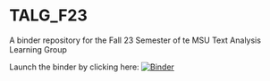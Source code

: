 # TALG_F23
A binder repository for the Fall 23 Semester of te MSU Text Analysis Learning Group 

Launch the binder by clicking here: [![Binder](https://mybinder.org/badge_logo.svg)](https://mybinder.org/v2/gh/ktopham/TALG_F23/HEAD)
